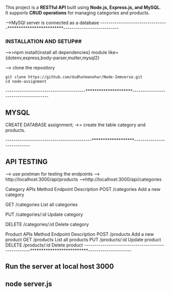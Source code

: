 This project is a  **RESTful API** built using **Node.js, Express.js, and MySQL**.  
It supports **CRUD operations** for managing categories and products.

-->MySQl server is connected as a database
---------------------------------*************************---------------------------

###    INSTALLATION AND SETUP##
-->>npm install{install all dependencies} module like={dotenv,express,body-parser,multer,mysql2}

--> clone the repository

    git clone https://github.com/dudhatmanohar/Node-Immverse.git
    cd node-assignment

---------------------------------------*********************-------------------------------------
## MYSQL ##
CREATE DATABASE assignment;
->> create the table category and products.

------------------------------------------*******************---------------------------
## API TESTING ###

--> use postman for testing the endpoints
--> http://localhost:3000/api/products
-->http://localhost:3000/api/categories

Category APIs
Method	Endpoint	Description
POST	/categories	Add a new category

GET	/categories	List all categories

PUT	/categories/:id	Update category

DELETE	/categories/:id	Delete category

Product APIs
Method	Endpoint	Description
POST	/products	Add a new product
GET	/products	List all products
PUT	/products/:id	Update product
DELETE	/products/:id	Delete product
---------------------------------------------------**************************---------------------

## Run the server at local host 3000
## node server.js
